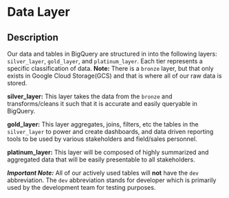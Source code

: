  # Data Layer

 ## Description
 
 Our data and tables in BigQuery are structured in into the following layers: `silver_layer`, `gold_layer`, and `platinum_layer`. Each tier represents a specific classification of data. **Note:** There is a `bronze` layer, but that only exists in Google Cloud Storage(GCS) and that is where all of our raw data is stored.

**silver_layer:** This layer takes the data from the `bronze` and transforms/cleans it such that it is accurate and easily queryable in BigQuery.

**gold_layer:** This layer aggregates, joins, filters, etc the tables in the `silver_layer` to power and create dashboards, and data driven reporting tools to be used by various stakeholders and field/sales personnel.

**platinum_layer:** This layer will be composed of highly summarized and aggregated data that will be easily presentable to all stakeholders.

**_Important Note:_** All of our actively used tables will **not** have the `dev` abbreviation. The `dev` abbreviation stands for developer which is primarily used by the development team for testing purposes.